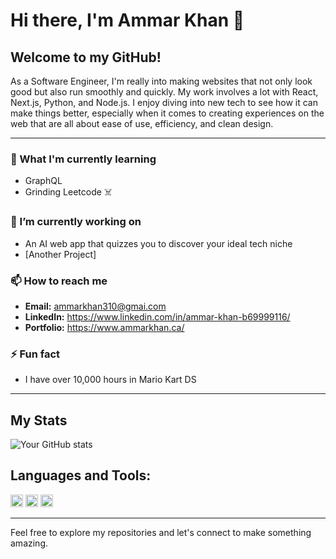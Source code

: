 # Hi there, I'm Ammar Khan 👋

## Welcome to my GitHub! 

As a Software Engineer, I'm really into making websites that not only look good but also run smoothly and quickly. My work involves a lot with React, Next.js, Python, and Node.js. I enjoy diving into new tech to see how it can make things better, especially when it comes to creating experiences on the web that are all about ease of use, efficiency, and clean design.

---

### 🌱 What I'm currently learning
- GraphQL
- Grinding Leetcode ☠️

### 🔭 I’m currently working on
- An AI web app that quizzes you to discover your ideal tech niche
- [Another Project]

### 📫 How to reach me
- **Email:** ammarkhan310@gmai.com
- **LinkedIn:** https://www.linkedin.com/in/ammar-khan-b69999116/
- **Portfolio:** https://www.ammarkhan.ca/

### ⚡ Fun fact
- I have over 10,000 hours in Mario Kart DS

---

## My Stats

![Your GitHub stats](https://github-readme-stats.vercel.app/api?username=ammarkhan310&show_icons=true&theme=radical)

## Languages and Tools:

<code><img height="20" src="URL_to_Icon" alt="React"></code>
<code><img height="20" src="URL_to_Icon" alt="Technology Name"></code>
<code><img height="20" src="URL_to_Icon" alt="Technology Name"></code>

---

Feel free to explore my repositories and let's connect to make something amazing.

